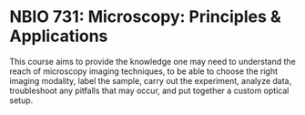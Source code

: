 # NBIO 731: Microscopy: Principles & Applications

This course aims to provide the knowledge one may need to understand the reach of microscopy imaging techniques, to be able to choose the right imaging modality, label the sample, carry out the experiment, analyze data, troubleshoot any pitfalls that may occur, and put together a custom optical setup.